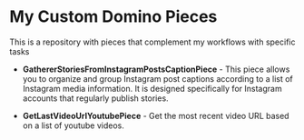 # My Custom Domino Pieces
This is a repository with pieces that complement my workflows with specific tasks

- **GathererStoriesFromInstagramPostsCaptionPiece** - This piece allows you to organize and group Instagram post captions according to a list of Instagram media information. It is designed specifically for Instagram accounts that regularly publish stories.

- **GetLastVideoUrlYoutubePiece** - Get the most recent video URL based on a list of youtube videos.
